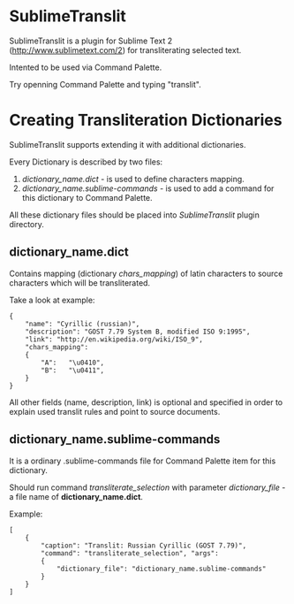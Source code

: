 SublimeTranslit
===============

SublimeTranslit is a plugin for Sublime Text 2
(http://www.sublimetext.com/2) for transliterating selected text.

Intented to be used via Command Palette.

Try openning Command Palette and typing "translit".

Creating Transliteration Dictionaries
=====================================

SublimeTranslit supports extending it with additional dictionaries.

Every Dictionary is described by two files:

1. *dictionary_name.dict* - is used to define characters mapping.
2. *dictionary_name.sublime-commands* - is used to add a command for this
dictionary to Command Palette.

All these dictionary files should be placed into *SublimeTranslit*
plugin directory.

dictionary_name.dict
--------------------

Contains mapping (dictionary *chars_mapping*) of latin characters to source
characters which will be transliterated.

Take a look at example:

    {
        "name": "Cyrillic (russian)",
        "description": "GOST 7.79 System B, modified ISO 9:1995",
        "link": "http://en.wikipedia.org/wiki/ISO_9",
        "chars_mapping":
        {
            "A":   "\u0410",
            "B":   "\u0411",
        }
    }

All other fields (name, description, link) is optional and specified in order
to explain used translit rules and point to source documents.

dictionary_name.sublime-commands
--------------------------------

It is a ordinary .sublime-commands file for Command Palette item for this
dictionary.

Should run command *transliterate_selection* with parameter
*dictionary_file* - a file name of **dictionary_name.dict**.

Example:

    [
        {
            "caption": "Translit: Russian Cyrillic (GOST 7.79)",
            "command": "transliterate_selection", "args":
            {
                "dictionary_file": "dictionary_name.sublime-commands"
            }
        }
    ]
